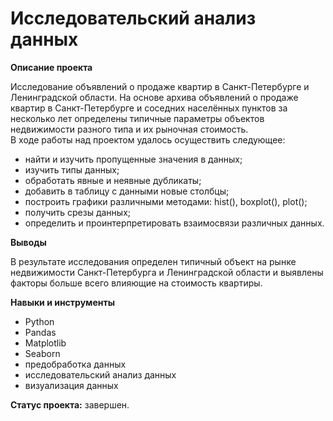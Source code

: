 # Исследовательский анализ данных

**Описание проекта**

Исследование объявлений о продаже квартир в Санкт-Петербурге и Ленинградской области. На основе архива объявлений о продаже квартир в Санкт-Петербурге и соседних населённых пунктов за несколько лет определены типичные параметры объектов недвижимости разного типа и их рыночная стоимость. \
В ходе работы над проектом удалось осуществить следующее:
- найти и изучить пропущенные значения в данных;
- изучить типы данных;
- обработать явные и неявные дубликаты;
- добавить в таблицу с данными новые столбцы;
- построить графики различными методами: hist(), boxplot(), plot();
- получить срезы данных;
- определить и проинтерпретировать взаимосвязи различных данных.

**Выводы**

В результате исследования определен типичный объект на рынке недвижимости Санкт-Петербурга и Ленинградской области и выявлены факторы больше всего влияющие на стоимость квартиры. 

**Навыки и инструменты**

- Python
- Pandas
- Matplotlib
- Seaborn
- предобработка данных
- исследовательский анализ данных
- визуализация данных

**Статус проекта:** завершен.
